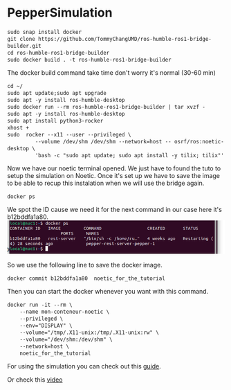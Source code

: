 # PepperSimulation




```
sudo snap install docker 
git clone https://github.com/TommyChangUMD/ros-humble-ros1-bridge-builder.git
cd ros-humble-ros1-bridge-builder
sudo docker build . -t ros-humble-ros1-bridge-builder
```
The docker build command take time don't worry it's normal (30-60 min)
```
cd ~/
sudo apt update;sudo apt upgrade
sudo apt -y install ros-humble-desktop
sudo docker run --rm ros-humble-ros1-bridge-builder | tar xvzf -
sudo apt -y install ros-humble-desktop
sudo apt install python3-rocker
xhost +
sudo  rocker --x11 --user --privileged \
         --volume /dev/shm /dev/shm --network=host -- osrf/ros:noetic-desktop \
         'bash -c "sudo apt update; sudo apt install -y tilix; tilix"'

```
Now we have our noetic terminal opened.
We just have to found the tuto to setup the simulation on Noetic.
Once it's set up we have to save the image to be able to recup this instalation when we will use the bridge again.
```
docker ps
```
We spot the ID cause we need it for the next command in our case here it's b12bddfa1a80.
![Terminal image](https://github.com/ValentinPFR/Intership_Defence_Report/blob/master/images/Screenshot_from_2024-07-17_15-06-30.png)

So we use the following line to save the docker image.
```
docker commit b12bddfa1a80  noetic_for_the_tutorial
```
Then you can start the docker whenever you want with this command.
```
docker run -it --rm \
    --name mon-conteneur-noetic \
    --privileged \
    --env="DISPLAY" \
    --volume="/tmp/.X11-unix:/tmp/.X11-unix:rw" \
    --volume="/dev/shm:/dev/shm" \
    --network=host \
    noetic_for_the_tutorial

```
For using the simulation you can check out this [guide](https://github.com/ValentinPFR/Intership_Defence_Report/tree/master/How%20to%20use%20the%20bridge#how-to-run-the-simulation).

Or check this [video](Bridge_installation_.mp4)
